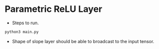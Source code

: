 # Parametric ReLU Layer

+ Steps to run.

```bash
python3 main.py
```

+ Shape of slope layer should be able to broadcast to the input tensor.
